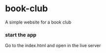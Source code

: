 # book-club
A simple website for a book club


### start the app

Go to the index.html and open in the live server
